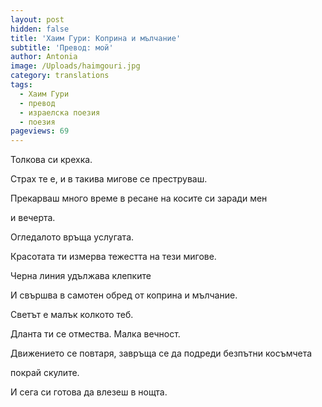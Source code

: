 ```yaml
---
layout: post
hidden: false
title: 'Хаим Гури: Коприна и мълчание'
subtitle: 'Превод: мой'
author: Antonia
image: /Uploads/haimgouri.jpg
category: translations
tags:
  - Хаим Гури
  - превод
  - израелска поезия
  - поезия
pageviews: 69
---
```

Толкова си крехка.

Страх те е, и в такива мигове се преструваш.

Прекарваш много време в ресане на косите си заради мен

и вечерта.

Огледалото връща услугата.

Красотата ти измерва тежестта на тези мигове.

Черна линия удължава клепките

И свършва в самотен обред от коприна и мълчание.

Светът е малък колкото теб.

Дланта ти се отмества. Малка вечност.

Движението се повтаря, завръща се да подреди безпътни косъмчета

покрай скулите.

И сега си готова да влезеш в нощта.
